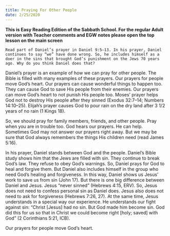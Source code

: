 ```yaml
---
title: Praying For Other People
date: 2/25/2020
---
```


 **This is Easy Reading Edition of the Sabbath School. For the regular Adult version with Teacher comments and EGW notes please open the top lesson on the main screen** 

`Read part of Daniel’s prayer in Daniel 9:5–13. In his prayer, Daniel continues to say “we” have done wrong. So, he includes himself as a doer in the sins that brought God’s punishment on the Jews 70 years ago. Why do you think Daniel does that?`

Daniel’s prayer is an example of how we can pray for other people. The Bible is filled with many examples of these prayers. Our prayers for people move God’s heart. Our prayers can cause wonderful things to happen too. They can cause God to save His people from their enemies. Our prayers can move God’s heart to not punish His people too. Moses’ prayer helps God not to destroy His people after they sinned (Exodus 32:7–14; Numbers 14:10–25). Elijah’s prayer causes God to pour rain on the dry land after 3 1/2 years of no rain (1 Kings 18).

So, we should pray for family members, friends, and other people. Pray when you are in trouble too. God hears our prayers. He can help. Sometimes God may not answer our prayers right away. But we may be sure that God always remembers the things His children need (read James 5:16).

In his prayer, Daniel stands between God and the people. Daniel’s Bible study shows him that the Jews are filled with sin. They continue to break God’s law. They refuse to obey God’s warnings. So, Daniel prays for God to heal and forgive them. But Daniel also includes himself in the group who need God’s healing and forgiveness. In this way, Daniel shows us Jesus’ work to save us from sin (John 17). But there is one big difference between Daniel and Jesus. Jesus “never sinned” (Hebrews 4:15, ERV). So, Jesus does not need to confess personal sin as Daniel does. Jesus also does not need to ask for forgiveness (Hebrews 7:26, 27). At the same time, Jesus understands in a special way our experience. He understands our fight against sin: “Christ [Jesus] had no sin. But God made him become sin. God did this for us so that in Christ we could become right [holy; saved] with God” (2 Corinthians 5:21, ICB).

Our prayers for people move God’s heart.
